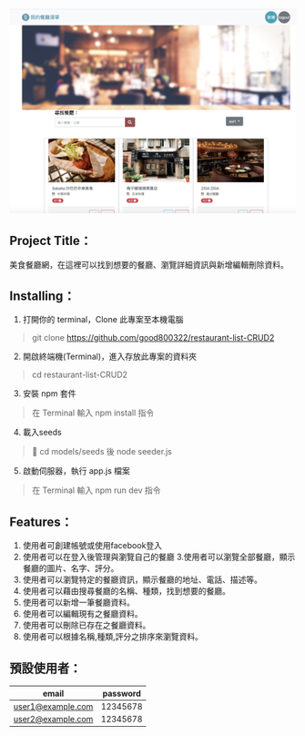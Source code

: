 ![cover](./cover1.png)
## Project Title：
美食餐廳網，在這裡可以找到想要的餐廳、瀏覽詳細資訊與新增編輯刪除資料。
## Installing：
1. 打開你的 terminal，Clone 此專案至本機電腦
> git clone https://github.com/good800322/restaurant-list-CRUD2
2. 開啟終端機(Terminal)，進入存放此專案的資料夾
> cd restaurant-list-CRUD2
3. 安裝 npm 套件
> 在 Terminal 輸入 npm install 指令
4. 載入seeds
> cd models/seeds  後 node seeder.js
5. 啟動伺服器，執行 app.js 檔案
> 在 Terminal 輸入 npm run dev 指令 
## Features：
1. 使用者可創建帳號或使用facebook登入
2. 使用者可以在登入後管理與瀏覽自己的餐廳
3.使用者可以瀏覽全部餐廳，顯示餐廳的圖片、名字、評分。
4. 使用者可以瀏覽特定的餐廳資訊，顯示餐廳的地址、電話、描述等。
5. 使用者可以藉由搜尋餐廳的名稱、種類，找到想要的餐廳。
6. 使用者可以新增一筆餐廳資料。
7. 使用者可以編輯現有之餐廳資料。
8. 使用者可以刪除已存在之餐廳資料。
9. 使用者可以根據名稱,種類,評分之排序來瀏覽資料。
## 預設使用者：
| email              |  password | 
|--------------------|-----------|
|  user1@example.com |  12345678 |
| user2@example.com  |  12345678 |